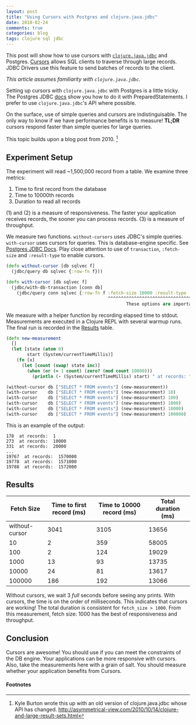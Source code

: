 ```yaml
---
layout: post
title: "Using Cursors with Postgres and clojure.java.jdbc"
date: 2018-02-24
comments: true
categories: blog
tags: clojure sql jdbc
---
```


This post will show how to use cursors with [`clojure.java.jdbc`](https://github.com/clojure/java.jdbc) and
Postgres. [Cursors](https://en.wikipedia.org/wiki/Cursor_%28databases%29) allows SQL clients to traverse through large records.
JDBC Drivers use this feature to send batches of records to the client.

*This article assumes familiarity with `clojure.java.jdbc`.*

Setting up cursors with `clojure.java.jdbc` with Postgres is a little tricky.
The Postgres JDBC [docs](https://jdbc.postgresql.org/documentation/head/query.html#query-with-cursor) show you how to do it with PreparedStatements. I
prefer to use `clojure.java.jdbc`'s API where possible. 

On the surface, use of simple queries and cursors are indistinguisable. The only
way to know if we have performance benefits is to measure! **TL;DR** cursors
respond faster than simple queries for large queries.

This topic builds upon a blog post from 2010. [^1]

## Experiment Setup

The experiment will read ~1,500,000 record from a table. We examine three
metrics:

1. Time to first record from the database
2. Time to 10000th records
2. Duration to read all records

(1) and (2) is a measure of responsiveness. The faster your application receives
records, the sooner you can process records. (3) is a measure of throughput.

We measure two functions. `without-cursors` uses JDBC's simple
queries. `with-cursor` uses cursors for queries. This is database-engine
specific. See [Postgres JDBC Docs](https://jdbc.postgresql.org/documentation/head/query.html#query-with-cursor). Play close attention to use of
`transaction`, `:fetch-size` and `:result-type` to enable cursors.

```clojure
(defn without-cursor [db sqlvec f]
  (jdbc/query db sqlvec {:row-fn f}))

(defn with-cursor [db sqlvec f]
  (jdbc/with-db-transaction [conn db]
    (jdbc/query conn sqlvec {:row-fn f :fetch-size 10000 :result-type :forward-only})))
                                       ^^^^^^^^^^^^^^^^^^^^^^^^^^^^^^^^^^^^^^^^^^^^
                                              These options are important
```

We measure with a helper function by recording elapsed time to stdout.
Measurements are executed in a Clojure REPL with several warmup runs. The final
run is recorded in the [Results](#results) table.

``` clojure
(defn new-measurement
  []
  (let [state (atom 0)
        start (System/currentTimeMillis)]
    (fn [x]
      (let [count (swap! state inc)]
        (when (or (= 1 count) (zero? (mod count 10000)))
          (println (- (System/currentTimeMillis) start) " at records: " count))))))

(without-cursor db ["SELECT * FROM events"] (new-measurement))
(with-cursor    db ["SELECT * FROM events"] (new-measurement) 10)
(with-cursor    db ["SELECT * FROM events"] (new-measurement) 100)
(with-cursor    db ["SELECT * FROM events"] (new-measurement) 1000)
(with-cursor    db ["SELECT * FROM events"] (new-measurement) 10000)
(with-cursor    db ["SELECT * FROM events"] (new-measurement) 100000)
```

This is an example of the output:

    178  at records:  1
    273  at records:  10000
    331  at records:  20000
    ...
    19767  at records:  1570000
    19778  at records:  1571000
    19788  at records:  1572000

## Results

|     Fetch Size | Time to first record (ms) | Time to 10000 record (ms) | Total duration (ms) |
|----------------|---------------------------|---------------------------|---------------------|
| without-cursor |                      3041 |                      3105 |               13656 |
|             10 |                         2 |                       359 |               58005 |
|            100 |                         2 |                       124 |               19029 |
|           1000 |                        13 |                        93 |               13735 |
|          10000 |                        24 |                        81 |               13617 |
|         100000 |                       186 |                       192 |               13066 |

Without cursors, we wait 3 *full* seconds before seeing any prints. With
cursors, the time is on the order of milliseconds. This indicates that cursors
are working! The total duration is consistent for `fetch_size > 1000`. From this
measurement, fetch size: 1000 has the best of responsiveness and throughput.

## Conclusion

Cursors are awesome! You should use if you can meet the constraints of the DB
engine. Your applications can be more responsive with cursors. Also, take the
measurements here with a grain of salt. You should measure whether your
application benefits from Cursors. 

#### Footnotes

[^1]: Kyle Burton wrote this up with an old version of clojure.java.jdbc whose API has changed. http://asymmetrical-view.com/2010/10/14/clojure-and-large-result-sets.html
